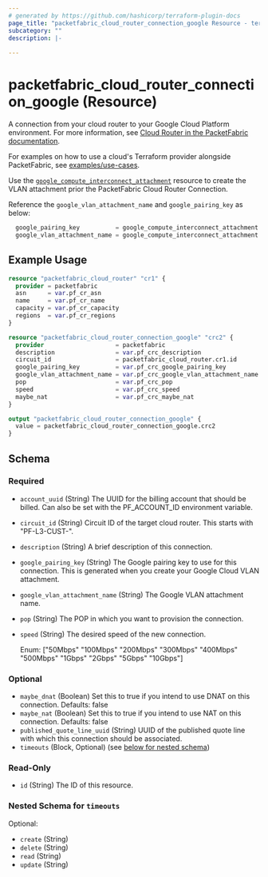 ```yaml
---
# generated by https://github.com/hashicorp/terraform-plugin-docs
page_title: "packetfabric_cloud_router_connection_google Resource - terraform-provider-packetfabric"
subcategory: ""
description: |-
  
---
```


# packetfabric_cloud_router_connection_google (Resource)

A connection from your cloud router to your Google Cloud Platform environment. For more information, see [Cloud Router in the PacketFabric documentation](https://docs.packetfabric.com/cr/).

For examples on how to use a cloud's Terraform provider alongside PacketFabric, see [examples/use-cases](https://github.com/PacketFabric/terraform-provider-packetfabric/tree/main/examples/use-cases).

Use the [`google_compute_interconnect_attachment`](https://registry.terraform.io/providers/hashicorp/google/latest/docs/resources/compute_interconnect_attachment) resource to create the VLAN attachment prior the PacketFabric Cloud Router Connection.

Reference the `google_vlan_attachment_name` and `google_pairing_key` as below:

```terraform
  google_pairing_key          = google_compute_interconnect_attachment.google_interconnect_1.pairing_key
  google_vlan_attachment_name = google_compute_interconnect_attachment.google_interconnect_1.name
```

## Example Usage

```terraform
resource "packetfabric_cloud_router" "cr1" {
  provider = packetfabric
  asn      = var.pf_cr_asn
  name     = var.pf_cr_name
  capacity = var.pf_cr_capacity
  regions  = var.pf_cr_regions
}

resource "packetfabric_cloud_router_connection_google" "crc2" {
  provider                    = packetfabric
  description                 = var.pf_crc_description
  circuit_id                  = packetfabric_cloud_router.cr1.id
  google_pairing_key          = var.pf_crc_google_pairing_key
  google_vlan_attachment_name = var.pf_crc_google_vlan_attachment_name
  pop                         = var.pf_crc_pop
  speed                       = var.pf_crc_speed
  maybe_nat                   = var.pf_crc_maybe_nat
}

output "packetfabric_cloud_router_connection_google" {
  value = packetfabric_cloud_router_connection_google.crc2
}
```

<!-- schema generated by tfplugindocs -->
## Schema

### Required

- `account_uuid` (String) The UUID for the billing account that should be billed. Can also be set with the PF_ACCOUNT_ID environment variable.
- `circuit_id` (String) Circuit ID of the target cloud router. This starts with "PF-L3-CUST-".
- `description` (String) A brief description of this connection.
- `google_pairing_key` (String) The Google pairing key to use for this connection. This is generated when you create your Google Cloud VLAN attachment.
- `google_vlan_attachment_name` (String) The Google VLAN attachment name.
- `pop` (String) The POP in which you want to provision the connection.
- `speed` (String) The desired speed of the new connection.

	Enum: ["50Mbps" "100Mbps" "200Mbps" "300Mbps" "400Mbps" "500Mbps" "1Gbps" "2Gbps" "5Gbps" "10Gbps"]

### Optional

- `maybe_dnat` (Boolean) Set this to true if you intend to use DNAT on this connection. Defaults: false
- `maybe_nat` (Boolean) Set this to true if you intend to use NAT on this connection. Defaults: false
- `published_quote_line_uuid` (String) UUID of the published quote line with which this connection should be associated.
- `timeouts` (Block, Optional) (see [below for nested schema](#nestedblock--timeouts))

### Read-Only

- `id` (String) The ID of this resource.

<a id="nestedblock--timeouts"></a>
### Nested Schema for `timeouts`

Optional:

- `create` (String)
- `delete` (String)
- `read` (String)
- `update` (String)


